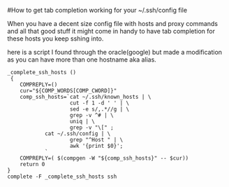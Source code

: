#How to get tab completion working for your ~/.ssh/config file

When you have a decent size config file with hosts and proxy commands and all that good stuff
it might come in handy to have tab completion for these hosts you keep sshing into.  

here is a script I found through the oracle(google) but made a modification as you can have
more than one hostname aka alias. 

```
_complete_ssh_hosts ()
 {
    COMPREPLY=()
    cur="${COMP_WORDS[COMP_CWORD]}"
    comp_ssh_hosts=`cat ~/.ssh/known_hosts | \
                    cut -f 1 -d ' ' | \
                    sed -e s/,.*//g | \
                    grep -v ^# | \
	                uniq | \
	                grep -v "\[" ;
            cat ~/.ssh/config | \
	                grep "^Host " | \
		            awk '{print $0}';
		    `
    COMPREPLY=( $(compgen -W "${comp_ssh_hosts}" -- $cur))
    return 0
}
complete -F _complete_ssh_hosts ssh
```


